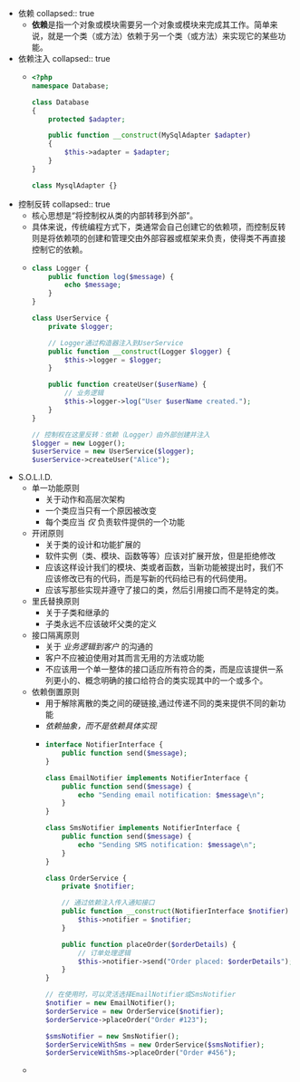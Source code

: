 - 依赖
  collapsed:: true
	- **依赖**是指一个对象或模块需要另一个对象或模块来完成其工作。简单来说，就是一个类（或方法）依赖于另一个类（或方法）来实现它的某些功能。
- 依赖注入
  collapsed:: true
	- ```php
	  <?php
	  namespace Database;
	  
	  class Database
	  {
	      protected $adapter;
	  
	      public function __construct(MySqlAdapter $adapter)
	      {
	          $this->adapter = $adapter;
	      }
	  }
	  
	  class MysqlAdapter {}
	  ```
- 控制反转
  collapsed:: true
	- 核心思想是“将控制权从类的内部转移到外部”。
	- 具体来说，传统编程方式下，类通常会自己创建它的依赖项，而控制反转则是将依赖项的创建和管理交由外部容器或框架来负责，使得类不再直接控制它的依赖。
	- ```php
	  class Logger {
	      public function log($message) {
	          echo $message;
	      }
	  }
	  
	  class UserService {
	      private $logger;
	  
	      // Logger通过构造器注入到UserService
	      public function __construct(Logger $logger) {
	          $this->logger = $logger;
	      }
	  
	      public function createUser($userName) {
	          // 业务逻辑
	          $this->logger->log("User $userName created.");
	      }
	  }
	  
	  // 控制权在这里反转：依赖（Logger）由外部创建并注入
	  $logger = new Logger();
	  $userService = new UserService($logger);
	  $userService->createUser("Alice");
	  ```
- S.O.L.I.D.
	- 单一功能原则
		- 关于动作和高层次架构
		- 一个类应当只有一个原因被改变
		- 每个类应当 *仅* 负责软件提供的一个功能
	- 开闭原则
		- 关于类的设计和功能扩展的
		- 软件实例（类、模块、函数等等）应该对扩展开放，但是拒绝修改
		- 应该这样设计我们的模块、类或者函数，当新功能被提出时，我们不应该修改已有的代码，而是写新的代码给已有的代码使用。
		- 应该写那些实现并遵守了接口的类，然后引用接口而不是特定的类。
	- 里氏替换原则
		- 关于子类和继承的
		- 子类永远不应该破坏父类的定义
	- 接口隔离原则
		- 关于 *业务逻辑到客户* 的沟通的
		- 客户不应被迫使用对其而言无用的方法或功能
		- 不应该用一个单一整体的接口适应所有符合的类，而是应该提供一系列更小的、概念明确的接口给符合的类实现其中的一个或多个。
	- 依赖倒置原则
		- 用于解除离散的类之间的硬链接,通过传递不同的类来提供不同的新功能
		- *依赖抽象，而不是依赖具体实现*
		- ```php
		  interface NotifierInterface {
		      public function send($message);
		  }
		  
		  class EmailNotifier implements NotifierInterface {
		      public function send($message) {
		          echo "Sending email notification: $message\n";
		      }
		  }
		  
		  class SmsNotifier implements NotifierInterface {
		      public function send($message) {
		          echo "Sending SMS notification: $message\n";
		      }
		  }
		  
		  class OrderService {
		      private $notifier;
		  
		      // 通过依赖注入传入通知接口
		      public function __construct(NotifierInterface $notifier) {
		          $this->notifier = $notifier;
		      }
		  
		      public function placeOrder($orderDetails) {
		          // 订单处理逻辑
		          $this->notifier->send("Order placed: $orderDetails");
		      }
		  }
		  
		  // 在使用时，可以灵活选择EmailNotifier或SmsNotifier
		  $notifier = new EmailNotifier();
		  $orderService = new OrderService($notifier);
		  $orderService->placeOrder("Order #123");
		  
		  $smsNotifier = new SmsNotifier();
		  $orderServiceWithSms = new OrderService($smsNotifier);
		  $orderServiceWithSms->placeOrder("Order #456");
		  ```
	-